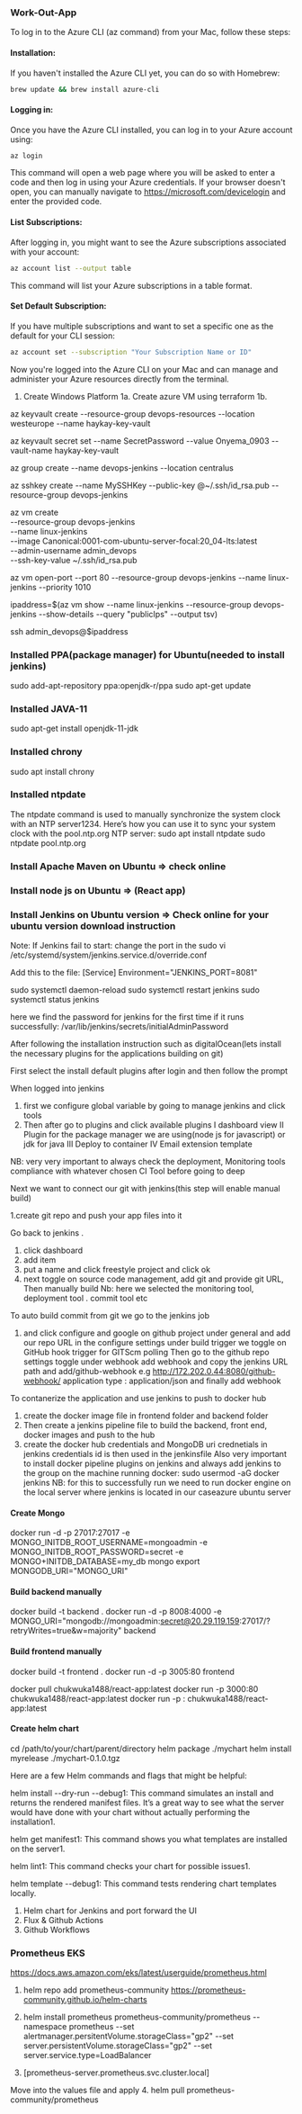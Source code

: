 ### Work-Out-App
To log in to the Azure CLI (az command) from your Mac, follow these steps:

#### Installation:
If you haven't installed the Azure CLI yet, you can do so with Homebrew:

```bash
brew update && brew install azure-cli
```
#### Logging in:
Once you have the Azure CLI installed, you can log in to your Azure account using:

```bash
az login
```
This command will open a web page where you will be asked to enter a code and then log in using your Azure credentials. If your browser doesn't open, you can manually navigate to https://microsoft.com/devicelogin and enter the provided code.

#### List Subscriptions:
After logging in, you might want to see the Azure subscriptions associated with your account:

```bash
az account list --output table
```

This command will list your Azure subscriptions in a table format.

#### Set Default Subscription:
If you have multiple subscriptions and want to set a specific one as the default for your CLI session:

```bash
az account set --subscription "Your Subscription Name or ID"
```

Now you're logged into the Azure CLI on your Mac and can manage and administer your Azure resources directly from the terminal.

1. Create Windows Platform
 1a. Create azure VM using terraform
 1b.


az keyvault create --resource-group devops-resources --location westeurope --name haykay-key-vault

az keyvault secret set --name SecretPassword --value Onyema_0903 --vault-name haykay-key-vault




az group create --name devops-jenkins --location centralus

az sshkey create --name MySSHKey --public-key @~/.ssh/id_rsa.pub --resource-group devops-jenkins

az vm create \
    --resource-group devops-jenkins \
    --name linux-jenkins \
    --image Canonical:0001-com-ubuntu-server-focal:20_04-lts:latest \
    --admin-username admin_devops \
    --ssh-key-value ~/.ssh/id_rsa.pub

az vm open-port --port 80 --resource-group devops-jenkins --name linux-jenkins --priority 1010

ipaddress=$(az vm show --name linux-jenkins --resource-group devops-jenkins --show-details --query "publicIps" --output tsv)

ssh admin_devops@$ipaddress

### Installed PPA(package manager) for Ubuntu(needed to install jenkins)
sudo add-apt-repository ppa:openjdk-r/ppa
sudo apt-get update


### Installed JAVA-11
sudo apt-get install openjdk-11-jdk

### Installed chrony
sudo apt install chrony

### Installed ntpdate
The ntpdate command is used to manually synchronize the system clock with an NTP server1234. Here’s how you can use it to sync your system clock with the pool.ntp.org NTP server:
sudo apt install ntpdate
sudo ntpdate pool.ntp.org

### Install Apache Maven on Ubuntu => check online

### Install node js on Ubuntu => (React app)

### Install Jenkins on Ubuntu version  => Check online for your ubuntu version download instruction
Note: If Jenkins fail to start: change the port in the 
sudo vi /etc/systemd/system/jenkins.service.d/override.conf

Add this to the file:
[Service]
Environment="JENKINS_PORT=8081"


sudo systemctl daemon-reload
sudo systemctl restart jenkins
sudo systemctl status jenkins

here we find the password for jenkins for the first time if it runs successfully: /var/lib/jenkins/secrets/initialAdminPassword

After following the installation instruction such as digitalOcean(lets install the necessary plugins for the applications building on git)

First select the install default plugins after login and then follow the prompt


When logged into jenkins
1. first we configure global variable by going to manage jenkins and click tools
2. Then after go to plugins and click available plugins
I dashboard view
II Plugin for the package manager we are using(node js for javascript) or jdk for java
III Deploy to container
IV Email extension template


NB: very very important to always check the deployment, Monitoring tools compliance with whatever chosen CI Tool before going to deep 


Next we want to connect our git with jenkins(this step will enable manual build)

1.create git repo and push your app files into it

Go back to jenkins .
1. click dashboard
2. add item
3. put a name and click freestyle project and click ok
4. next toggle on source code management, add git and provide git URL, Then manually build
Nb: here we selected the monitoring tool, deployment tool . commit tool etc

To auto build commit from git
we go to the jenkins job
1. and click configure and google on github project under general and add our repo URL 
in the configure settings under  build trigger we toggle on GitHub hook trigger for GITScm polling
Then go to the github repo settings toggle under webhook add webhook and copy the jenkins URL path and add/github-webhook e.g
http://172.202.0.44:8080/github-webhook/
application type : application/json and finally add webhook

To contanerize the application and use jenkins to push to docker hub
1. create the docker image file in frontend folder and backend folder 
2. Then create a jenkins pipeline file to build the backend, front end, docker images and push to the hub
3. create the docker hub credentials and MongoDB uri crednetials in jenkins
credentials id is then used in the jenkinsfile 
Also very important to install docker pipeline plugins on jenkins
and always add jenkins to the group on the machine running docker: sudo usermod -aG docker jenkins
NB: for this to successfully run we need to run docker engine on the local server where jenkins is located in our caseazure ubuntu server

#### Create Mongo
docker run -d -p 27017:27017 -e MONGO_INITDB_ROOT_USERNAME=mongoadmin -e MONGO_INITDB_ROOT_PASSWORD=secret -e MONGO+INITDB_DATABASE=my_db mongo
export MONGODB_URI="MONGO_URI"
#### Build backend manually
docker build -t backend .
docker run -d -p 8008:4000 -e MONGO_URI="mongodb://mongoadmin:secret@20.29.119.159:27017/?retryWrites=true&w=majority" backend

#### Build frontend manually
docker build -t frontend .
docker run -d -p 3005:80 frontend

docker pull chukwuka1488/react-app:latest
docker run -p 3000:80 chukwuka1488/react-app:latest
docker run -p <docker expose>:<from development in github> chukwuka1488/react-app:latest

#### Create helm chart
cd /path/to/your/chart/parent/directory
helm package ./mychart
helm install myrelease ./mychart-0.1.0.tgz

Here are a few Helm commands and flags that might be helpful:

helm install --dry-run --debug1: This command simulates an install and returns the rendered manifest files. It’s a great way to see what the server would have done with your chart without actually performing the installation1.

helm get manifest1: This command shows you what templates are installed on the server1.

helm lint1: This command checks your chart for possible issues1.


helm template --debug1: This command tests rendering chart templates locally.


1. Helm chart for Jenkins and port forward the UI
2. Flux & Github Actions
3. Github Workflows

### Prometheus EKS
https://docs.aws.amazon.com/eks/latest/userguide/prometheus.html

1. helm repo add prometheus-community https://prometheus-community.github.io/helm-charts

2. helm install prometheus prometheus-community/prometheus --namespace prometheus --set alertmanager.persitentVolume.storageClass="gp2" --set server.persistentVolume.storageClass="gp2" --set server.service.type=LoadBalancer

3. [prometheus-server.prometheus.svc.cluster.local]

Move into the values file and apply
4. helm pull prometheus-community/prometheus 
